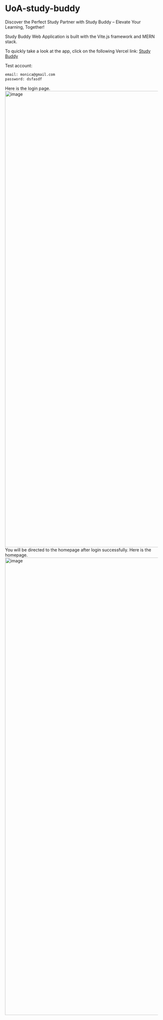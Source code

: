 # UoA-study-buddy
Discover the Perfect Study Partner with Study Buddy – Elevate Your
            Learning, Together!

Study Buddy Web Application is built with the Vite.js framework and MERN stack.

To quickly take a look at the app, click on the following Vercel link: [Study Buddy](https://study-buddy-steel.vercel.app)

Test account:
```bash
email: monica@gmail.com
password: dsfasdf
```
Here is the login page.
<img width="1503" alt="image" src="https://github.com/Monica-Zhang-git/study-buddy/assets/80732580/ffeadde5-f549-45a3-872b-49519f7ab3e8">
You will be directed to the homepage after login successfully. Here is the homepage.
<img width="1507" alt="image" src="https://github.com/Monica-Zhang-git/study-buddy/assets/80732580/8a16a2dd-f837-4000-afe8-34ee58759319">